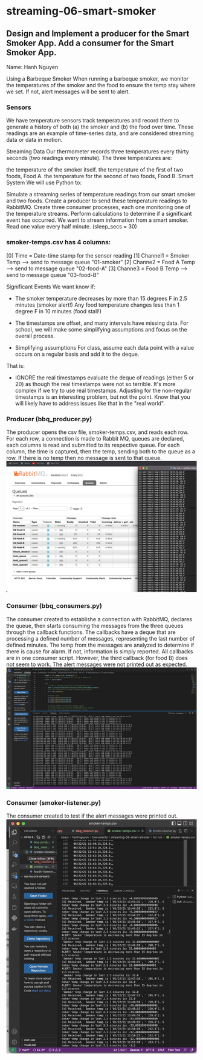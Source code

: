 # streaming-06-smart-smoker
## Design and Implement a producer for the Smart Smoker App. Add a consumer for the Smart Smoker App.

Name: Hanh Nguyen

Using a Barbeque Smoker When running a barbeque smoker, we monitor the temperatures of the smoker and the food to ensure the temp  stay where we set. If not, alert messages will be sent to alert.


### Sensors
 We have temperature sensors track temperatures and record them to generate a history of both (a) the smoker and (b) the food over time. These readings are an example of time-series data, and are considered streaming data or data in motion.

Streaming Data Our thermometer records three temperatures every thirty seconds (two readings every minute). The three temperatures are:

the temperature of the smoker itself. the temperature of the first of two foods, Food A. the temperature for the second of two foods, Food B. Smart System We will use Python to:

Simulate a streaming series of temperature readings from our smart smoker and two foods. Create a producer to send these temperature readings to RabbitMQ. Create three consumer processes, each one monitoring one of the temperature streams. Perform calculations to determine if a significant event has occurred. We want to stream information from a smart smoker. Read one value every half minute. (sleep_secs = 30)

### smoker-temps.csv has 4 columns:

[0] Time = Date-time stamp for the sensor reading [1] Channel1 = Smoker Temp --> send to message queue "01-smoker" [2] Channe2 = Food A Temp --> send to message queue "02-food-A" [3] Channe3 = Food B Temp --> send to message queue "03-food-B"

Significant Events We want know if:

* The smoker temperature decreases by more than 15 degrees F in 2.5 minutes (smoker alert!)
Any food temperature changes less than 1 degree F in 10 minutes (food stall!)
 
* The timestamps are offset, and many intervals have missing data. For school, we will make some simplifying assumptions and focus on the overall process.

* Simplifying assumptions For class, assume each data point with a value occurs on a regular basis and add it to the deque.

That is:

* IGNORE the real timestamps evaluate the deque of readings (either 5 or 20) as though the real timestamps were not so terrible. It's more complex if we try to use real timestamps. Adjusting for the non-regular timestamps is an interesting problem, but not the point. Know that you will likely have to address issues like that in the "real world".

### Producer (bbq_producer.py)

The producer opens the csv file, smoker-temps.csv, and reads each row. For each row, a connection is made to Rabbit MQ, queues are declared, each columns is read and submitted to its respective queue. For each column, the time is captured, then the temp, sending both to the queue as a row. If there is no temp then no message is sent to that queue.
  ![](bbq-producer.png)

### Consumer (bbq_consumers.py)
 The consumer created to establishe a connection with RabbitMQ, declares the queue, then starts consuming the messages from the three queues through the callback functions. The callbacks have a deque that are processing a defined number of messages, representing the last number of defined minutes. The temp from the messages are analyzed to determine if there is cause for alarm. If not, information is simply reported.
 All callbacks are in one consumer script. However, the third callback (for food B) does not seem to work. The alert messages were not printed out as expected.
  ![](bbq-consumers.png)
### Consumer (smoker-listener.py)
 The consumer created to test if the alert messages were printed out. 
 ![](smoker-listener.png)
